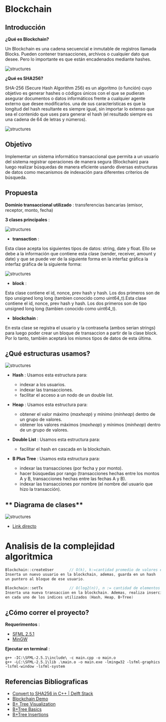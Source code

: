 # **Blockchain**

## **Introducción**

**¿Qué es Blockchain?**

Un Blockchain es una cadena secuencial e inmutable de registros 
llamada Blocks. Pueden contener transacciones, archivos o cualquier dato que desee. Pero 
lo importante es que están encadenados mediante hashes.

![structures](img/blockchain.jpg)

**¿Qué es SHA256?**

SHA-256 (Secure Hash Algorithm 256) es un algoritmo (o función) cuyo objetivo es generar hashes 
o códigos únicos con el que se pudieran asegurar documentos o datos informáticos frente a cualquier
agente externo que desee modificarlos. una de sus características es que la longitud del hash resultante es siempre igual, sin importar lo extenso que sea el contenido que uses para generar el hash (el resultado siempre es una cadena de 64 de letras y números).

![structures](img/sha256.png)

## **Objetivo**

Implementar un sistema informático transaccional que permita a un usuario del sistema registrar
operaciones de manera segura (Blockchain) para luego realizar búsquedas de manera eficiente
usando diversas estructuras de datos como mecanismos de indexación para diferentes criterios de búsqueda.

## **Propuesta**

**Dominio transaccional utilizado** : transferencias bancarias (emisor, receptor, monto, fecha)

**3 clases principales** :

![structures](img/main.png)

* **transaction** :

Esta clase acepta los siguientes tipos de datos: string, date y float. Ello se debe a la información que contiene esta clase (sender, receiver, amount y date) y que se puede ver de la siguiente forma en la interfaz gráfica la interfaz gráfica de la siguiente forma:

![structures](img/transactionUI.jpeg)

* **block** :

Esta clase contiene el id, nonce, prev hash y hash. Los dos primeros son de tipo unsigned long long (tambien conocido como uint64_t).Esta clase contiene el id, nonce, prev hash y hash. Los dos primeros son de tipo unsigned long long (tambien conocido como uint64_t).

* **blockchain** :

En esta clase se registra el usuario y la contraseña (ambos serian strings) para luego poder crear un bloque de transaccion a partir de la clase block. Por lo tanto, también aceptará los mismos tipos de datos de esta última.

## **¿Qué estructuras usamos?**

![structures](img/structures.jpg)

* **Hash** : Usamos esta estructura para:
    - indexar a los usuarios.
    - indexar las transacciones.
    - facilitar el acceso a un nodo de un double list.

* **Heap** : Usamos esta estructura para:
    - obtener el valor máximo (*maxheap*) y mínimo (*minheap*) dentro de un grupo de valores.
    - obtener los valores máximos (*maxheap*) y mínimos (*minheap*) dentro de un grupo de valores.

* **Double List** : Usamos esta estructura para:
    - facilitar el hash en cascada en la blockchain.

* **B Plus Tree** : Usamos esta estructura para:
    - indexar las transacciones (por fecha y por monto).
    - hacer búsquedas por rango (transacciones hechas entre los montos A y B, transacciones hechas entre las fechas A y B).
    - indexar las transacciones por nombre (el nombre del usuario que hizo la transacción).
    
## ** Diagrama de clases**

![structures](img/part2.png)

- [Link directo](https://viewer.diagrams.net/?tags=%7B%7D&highlight=0000ff&edit=_blank&layers=1&nav=1&title=Diagrama%20sin%20t%C3%ADtulo.drawio#R7R1rc9q49rfcD8wknUnHL8B8DEkfe5Pd5qZpu%2Fd%2BYRQswBtjUds0sB%2F2t189jW3JRga7hIaZ7gZLR89zdHRekjr21Xz1IQKL2e%2FIg0HHMrxVx77uWJbpWFaH%2FDO8NU8ZOCZLmUa%2Bx9M2CZ%2F9vyFPNHjq0vdgnANMEAoSf5FPHKMwhOMklwaiCD3nwSYoyLe6AFMoJXweg0BO%2FeZ7yYylulZ%2Fk%2F4R%2BtOZaNnsDVjOHAhgPpJ4Bjz0nEmy33XsqwihhP2ar65gQGZPzMu339bfgtun3od%2F%2Fyf%2BDr4Mbx7%2B%2BHrBKntfp0g6hAiGyc5VP1ne5z%2Bv%2FNW3%2BfrH7Rfz%2B%2FDbzfcL1%2BFjS9ZiwqCH549%2FoiiZoSkKQfBukzqM0DL0IKnWwF8bmFuEFjjRxIl%2FwSRZc2IAywThpFkyD3guHka0%2FpN8vDUMRyT8l1T41uynENcr3gT7Wme%2F7mDkz2ECozTRuyTUgj8fAzR%2BYknv%2FSDgAJpzyOc6RstoDCsmjtNEAqIpTCrgHJsBklnNECRH0QeI8CCiNQaIYAAS%2F0eeagEn%2FmkKt0Ew%2FsFxXAPfvNs%2FQLDkLQ0XSQShRAXxsz8PQEjQPUFhIgiC4AYE%2FjTEv8d4Jsn8D3%2FAKPHxirvkGQkhg%2BF45gfeLVijJZmfOAHjJ%2FE1nKHI%2FxtXCwRF4Owo4fRi9XIQn0lJjsQIxhjmTiDRLCT9DlY5wFsQJzxhjIIALGL%2FMR3GHKPOD4coSdCcA00wuVyhAEV0DuyJO4bjMe1dhJ5gJufR7Trd%2BlRFJgquKslA5FoDjirOd%2Fv883nDw2zBmGYZ%2FuUIvts46ZgS6VwQsqXs7xL%2FCvHe0bF6AcHvA%2F4xJT%2Fe4B94vkwyVxeUqa4oXeD5YqUImkZJASqAccyyJ8twnPgoFBU%2F4q3jDG8VGK%2BWQVoB8wVFwxXbQgrp56IfhQamEQSUdi87V1bnsq1m4PclofDGGymsVUxTSSWVltG1WMkBnCSl6zhegLEfTm8pzLWzSbnnVEeSEC47CSj7nfmeR7CLt4kEJIAtONKLBfLDhFJld4j%2FYTq9Mt52O91rMuLu0Nx8438EPEquyCxEwKeLC%2BLV%2FAzjRLnsKrnd9mXHVxlBn84qE9tm44vMkhaZhO3Ap1yZYVuINObuWJ5jfNFtnaP1gW7iF6aEeltGva1AcwAeYXCHYp%2FSun0dMdgC%2BrdhuA7LbQb3pqnJYt2WcG8rcI9HawzvgmX8gDfps%2FMMf2F5%2F9DMRJ25KSi4bJb%2F1oVnfImyZvpL8FD6QTmdXKMfxnj%2BzzATM57g%2Bpzx9B8IT0MRMoYgGs8KkIRDSpAfYHKPN52zc81th5Wa%2B6Eo8SBnglVV5hO89WPeIOXk12iJ6Z0kSi2XFr8H4RTS8VFZh00b%2BcRi6m41T%2FzQG%2BH%2F4Ors4Q3Tlja14klkHykqA4JyOkay2JSVkbk8K5tQPtOZBuphwE%2FgfCQIolZ%2FH%2BTKKFGK2tQdeCPALkU7pSOjYHLzLIXOlkHnuXLApZ3MjFtjbnU6mZ1%2FSjY1sEA7ct9GTypXdru0la7R8j4voxhxOqheZEIKMwIMUDWwcYBHVj2kXPGT1Nbazu3q7dzWwGpp7%2B4dyI6SGj08H8xR6D3M%2FLBTNH0UCWkCe2q11usPHo0WjCWOprFESLvNGUtoUTxHYJ0B4CS9qfkOMSYvqA0vwJzy7ToF01qxgGNWFsA%2FWB82BJYOZneacyR5kbCcgLK1kzWnfbKvYc0hDD1HHwpzjjlQcCzTacuc01WaczzM%2B%2FEfWRYmmSHdsbRtPYsI%2FqgG19wRU%2FyUYfRX3xEdbYIrt2Moyavblh2j16AdQxPLR2LHqGA2zeDe1WQtbZkx%2BiVmDKoAKCwYJek0%2BSFlSZUKCWFM5yd20h5JyfK1mp20JV73ewcWr9U%2BxQIBeQC6E6WE0Ru78HHSvGDt6grW%2FaYF673Q6Sol1xmIZyfJ9WfQlb7k2jfyio2pckSqJVezrQ1moJRc2Wcqun4tCKPEvshybrQ3inR2y%2FDxq28Urja51JQ77bbkTlMOcNhZ8NRF85EInhW8ohnk9w4seJpyhMIekudNJ%2BOUoF%2B0Xn0x88Q9ahOQrpjZmk1kcBgxU0TDdXKRcIbpdI4gEs60NYVQ80XJoKbsbicL%2F%2FEUDvcSw%2BGEQT0VNLq6Yqhbsd3w9u7hOAHhNICbBh0j356jas9USTYF3gQCTBQhSOCQsIlYItsG%2FACm7AggEq8fjwIIJspICv1QvJgSYWk2Nc7ITnqSla98u8%2F8IkM5DRiNX70bNWVwjUvvptGa%2BC57JXYW3195%2FFt99Jv2oQV4lddgVwG%2BJOTtxD3aI59Di%2B9CAX1hVuKm5e2Bprzd%2BMmT3YIpirERXWtLMEXPNvYrYNs%2FIfrCNU%2FE1uo5p92ozegXiKe7hXiKBSxu8W6VeEzZhp0NSjwpny8qese2CxxMmK%2BzO11PsdOlvvjmz4nIdm6iP00itE19yulbjxSd2uAVyqC2ZPXqve%2Fp2t9LL1ORW2vRPJbKsr6rWva6w3nqY18Vz6PCfltamcC1pJW9v%2F%2F0x0P5uZnh5dVNee5iGc9GlF2lQT5VsfYUnHArPWi04HVvg6JVVgH58QjOF8n6rOpIEjsJUFXNI5xuDiBpHmrAgl3NEpnjVpuoKSbuLFBc2j%2B0gBFIMEV3SSV4EZwVy2RPpxba%2FPzb%2F96Jbopd4bQVtMYMFDq2ihmYrZ10cO3D6D3cR2a8dex%2BJ%2BMnI1dIWJ0j8JOJGKxjUaV6vbxiZJpb9PBiAadXDe923Sr4djQvSw5P%2FXiKO1PrXAeNOysQn6EwTluGivO1p3PJYYtEKQKMSMn%2BJx8szG3cN3gHoYFp4qihUskaA7J9Jes6Tjl2CFT%2Bv%2B5O%2FOpjVVK2sI9SpqTH9pQy2Ya0s1L2ykPd6mNfoZQpsd%2FaXRGqOEcijpPNTOUqK0mnyamrTLAeGS6GSTEk7qtovkrvmWbKnStCc%2FOXP%2BQBmap14mCt0bCsSyhpuD1VQmZYP1eV6DvOUaoStrhI8UhUiYFZ0AwG1ZpBesekGr4dzcCWjZwfIVicNAOFZgBNrwv7Kj486PVt0GtTMyj463qWYit2FWzMbi3uwJYtpERKvywLjNtBwD%2Fdj7dTI9riQ0q2ZYT%2Bq4sPtv5CrFCAVOtu0JYCZKsuTNtRAdLF85EoQBVcuCHsm7pstzUNSI565ioN3rSVGpA6nSZraEBquF0uxSO%2BLJ0r8RZoUelTSjb5sn8NZ7Ib587LTFPlF8ttd3jdXd6%2F%2B%2BPhTL4aTXW13O2797qg9799%2BKgLK0Z4n4WvdcGXZ1ZN7wwj3J%2Bsr9FzqOhRVZEvi9ICp%2B2oPYakUGdVDMkS20Tz8aeHdo1ZfbuTO0I2GAxa0We1g7Ou%2B4NhGzeKiYisA1wptt%2BuJR9wOIX8vcCQP7MQUqy6sMtSXjFYPADWHOmoLtbZUdx95UFY6SrcS9n5qXdDy77HQhAWmV8qZ%2FhRQrTqqpAsHVh1gFaxJFXc9SO2ahTPhnDVKyZiuvRLZYO8lKWqo770G0rDwJRF6sWF1amCe4PrhotpDqw6foxWkqe0LaFkMnmeAstqis%2B1GZwipF3J4MxBryUW15fDFV7GFbpm8%2BKrOM2%2B3YHjvijx1ZHdzkOqIJzkV5nb4H3I9WwVf8Krzel6Lcqv%2FcJ1CRfiQuPs8u4rlrfwtLVAOrKTZGfxNZ3ZX0N8rSCH6lW4l%2FiqQn9b4qsjm%2BoveBmy0S%2FxHPUcyc0VonAMKyE210%2FIJj889WEMqEfpTYn%2FiRSn0Z%2B0ChYHygpjHGFaYBKRRkUo8mA0XF%2BDhPc3fUqlRm94JZdzvKclu1czB6uH1aYnzIetX9oP9UqzmSFX7vF6ijJm2pfsgHbpjV55qT%2FyZdQbVAv05kBm1dnUEpZzIJDUf9TJLHVDtYTU2fsivOq0Q%2BqSzOxGBDAuLKNkBqMibCp429elJZgRn2XKgvfFRg3IT6eRlFi6qXuaxWuVlVBdNoM5e4kzg7nEg%2FESCzCQh6mVYyEz5Oyoc4OVmxel%2FrVDGUFu4u8ZIu8tgTkB4V4fUeMjr20S%2BVh8pAAcNFfzp8c1FnI2bwrtyL1wNZfNVMN7s8VhVKtL%2B9fF%2BNh%2BVVBmtn8vLvfvRe0qNFXdVHbYUUQ6elW3vjCkUnWVsnC3NVX3sPcMGvKru7ZzFK%2FuOrovybywZ3dFvzPyL1%2F1gIc8nfRnOXTbGENoqZhet9c1%2B7BF%2FdksvL6rehpSdftfCtg8BTX4okY6sb%2BG%2BlxBDdWLca9nYVXob019ll1%2FF6mAbFZIyyzRqoAAGeUKb%2B5AoWHDiuIZ2UVWjaoys3mZoWR0JP7BO0h%2Fk85sqSjzuRHxy7UmBp6HpqPN1VOlgSgb1NJDdiqpoY3k6021Mlkp0RQx0%2FW1Ixs5fhGzNsNQiJhKhmH22xIxHdlhTC31VzM8DSdxQ2WuNz1vYqgWgGn07UGb4kbXzV8wdeFYsr2%2BqzzUYLQmcKif2RhT%2BinRZKkOUKYGL2MYxdutrVkPdr6%2BsopBEHxiplOvrv1VkwOmBFBGMr88B2ziJRAlAbd2PLoruyp3Fph18XwkAnMFP2sI%2B4rj0UrstyUwd8ueAqF7IOVhqiMClbljGtr%2FBXOxs9SIT3haCOawaNsHcfyMIq8qVny%2Bpq3VrStlicXaHlYxcdvUra%2B2RTPTHnPM%2FMwWyQiZZVm30UIylTwKaVgqbmwyaqGAJXOtK9s1kbR3z2KYPKx2nasE5XvDNLHqp94baC5NyGp%2BaSJTAbe9Nl9zlaorUQ3l7c7zVj4OZXAhcZhdgXgMvNpLWjkvNfTHDRfsNKE%2BnoSn%2BtunfJRFuX1aptXSBipaO5CH4oK4KHqdnIuiZ6b3vr1kF4V4A%2FXYXBSi3xmRiQREvOeHsuOTzeBluSjS6NyKF5HStBzTaO%2F5NHWUVwSnWG6B0chlOwneWqKCCp%2BC2JbqwGcOpOcwkADRzY%2F9kQJ5Rk9wHacB6axEtpV8ieHtp6ubEYk%2FH6HJyOr2Nr2od5Haq7eVpmxkr9hEFd26rVkKVCfJT661XVxr9bGfPqK2Ff1tYV%2F15NSQ6WOYV3CWUXkQH3h%2FLeNk5PlTPI1njL3xozRVxRj8aOJjEYmWqgK%2Bu7y%2Bpgyq%2FED8GM0XeFeL9XsQj6JRgpJRIF5pU1VLgLYCMNGqO7TeyKxUsN8C308L42KumkefmG57y05xWl617EyBh%2BZPy7uHUTF%2B8q3PuuqAmOdDP6BjFe%2FXGthZVNcu0M5lbf0DEU8aQTcYdPPqqdE%2FiqsDtelR3Cd5aHo03Dx59d1tDzq5xdgtZy%2BCxJ8RQkkWPAKL2e%2FIgwTi%2Fw%3D%3D)

# Analisis de la complejidad algoritmica
```c++
Blockchain::createUser       // O(k), k:=cantidad promedio de valores en cada bucket del hash
Inserta un nuevo usuario en la blockchain, ademas, guarda en un hash
un puntero al bloque de ese usuario.

Blockchain::setTx            // O(log2(n)), n := cantidad de elementos en el heap
Inserta una nueva transaccion en la blockchain. Ademas, realiza inserciones
en cada uno de los indices utilizados (Hash, Heap, B+Tree)
```

## **¿Cómo correr el proyecto?**

**Requerimentos** :
- [SFML 2.5.1](https://www.sfml-dev.org/download/sfml/2.5.1/)
- [MinGW](https://www.mingw-w64.org/downloads/)

**Ejecutar en terminal** :

```
g++ -IC:\SFML-2.5.1\include\ -c main.cpp -o main.o
g++ -LC:\SFML-2.5.1\lib .\main.o -o main.exe -lmingw32 -lsfml-graphics -lsfml-window -lsfml-system
```
## **Referencias Bibliograficas**

- [Convert to SHA256 in C++ | Delft Stack](https://www.delftstack.com/howto/cpp/sha256-cpp/)
- [Blockchain Demo](https://andersbrownworth.com/blockchain/)
- [B+ Tree Visualization](https://www.cs.usfca.edu/~galles/visualization/BPlusTree.html)
- [B+Tree Basics](https://www.youtube.com/watch?v=49P_GDeMDRo)
- [B+Tree Insertions](https://youtu.be/h6Mw7_S4ai0)
